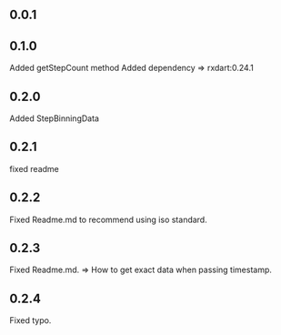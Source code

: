 ## 0.0.1

## 0.1.0
Added getStepCount method
Added dependency => rxdart:0.24.1

## 0.2.0
Added StepBinningData

## 0.2.1
fixed readme

## 0.2.2
Fixed Readme.md to recommend using iso standard.

## 0.2.3
Fixed Readme.md. => How to get exact data when passing timestamp.

## 0.2.4
Fixed typo.
